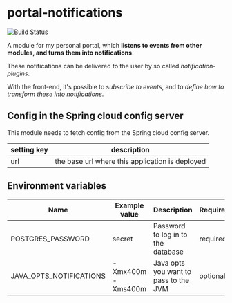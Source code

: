 # portal-notifications
[![Build Status](https://server.stijnhooft.be/jenkins/buildStatus/icon?job=portal-notifications/master)](https://server.stijnhooft.be/jenkins/job/portal-notifications/job/master/)

A module for my personal portal, which **listens to events from other modules, and turns them into notifications**.

These notifications can be delivered to the user by so called *notification-plugins*. 

With the front-end, it's possible to *subscribe to events*, and to *define how to transform these into notifications*.

## Config in the Spring cloud config server
This module needs to fetch config from the Spring cloud config server.

| setting key | description |
| ----------- | ----------------------------------------------- |
| url         | the base url where this application is deployed |

## Environment variables
| Name | Example value | Description | Required? |
| ---- | ------------- | ----------- | -------- |
| POSTGRES_PASSWORD | secret | Password to log in to the database | required
| JAVA_OPTS_NOTIFICATIONS | -Xmx400m -Xms400m | Java opts you want to pass to the JVM | optional
